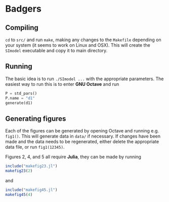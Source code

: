 # Badgers

## Compiling
`cd` to `src/` and run `make`, making any changes to the `Makefile` depending on your system (it seems to work on Linux and OSX). This will create the `SImodel` executable and copy it to main directory.

## Running
The basic idea is to run `./SImodel ...` with the appropriate parameters. The easiest way to run this is to enter **GNU Octave** and run
```octave
P = std_pars()
P.name = "d1"
generate(d1)
```
## Generating figures
Each of the figures can be generated by opening Octave and running e.g. `fig1()`. This will generate data in `data/` if necessary. If changes have been made and the data needs to be regenerated, either delete the appropriate data file, or run `fig1(12345)`.

Figures 2, 4, and 5 all require **Julia**, they can be made by running
```Julia
include("makefig23.jl")
makefig23(2)
```
and 
```Julia
include("makefig45.jl")
makefig45(4)
```


